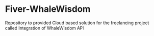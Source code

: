 # Fiver-WhaleWisdom
Repository to provided Cloud based solution for the freelancing project called Integration of WhaleWisdom API
